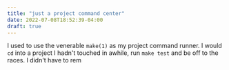 ```yaml
---
title: "just a project command center"
date: 2022-07-08T18:52:39-04:00
draft: true
---
```


I used to use the venerable `make(1)` as my project command runner. I would `cd` into a project I hadn't touched in
awhile, run `make test` and be off to the races. I didn't have to rem
